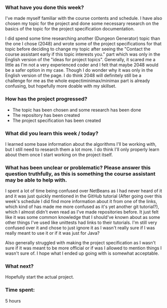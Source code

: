 ### What have you done this week?
I've made myself familiar with the course contents and schedule. I have also chosen my topic for the project and done some necessary research on the basics of the topic for the project specification documentation.

I did spend some time researching another (Dungeon Generator) topic than the one I chose (2048) and wrote some of the project specifications for that topic before deciding to change my topic after seeing the "Contact the course assistant early if this topic interests you." part which was only in the English version of the "ideas for project topics". 
Generally, it scared me a little as I'm not a very experienced coder and I felt that maybe 2048 would be a safer option in my case.
Though I do wonder why it was only in the English version of the page.
I do think 2048 will definitely still be a challenge for me as the whole expectiminimax/minimax part is already confusing, but hopefully more doable with my skillset.
### How has the project progressed?
- The topic has been chosen and some research has been done
- The repository has been created
- The project specification has been created
### What did you learn this week / today?
I learned some base information about the algorithms I'll be working with, but I still need to research them a lot more.
I do think I'll only properly learn about them once I start working on the project itself.
### What has been unclear or problematic? Please answer this question truthfully, as this is something the course assistant may be able to help with.
I spent a lot of time being confused over NetBeans as I had never heard of it and it was just quickly mentioned in the GitHub tutorial (After going over this week's schedule I did find more information about it from one of the links, which kind of has made me more confused as it's yet another git tutorial?), which I almost didn't even read as I've made repositories before. 
It just felt like it was some common knowledge that I should've known about as some other things I've used like unittests had links to their tutorials. I'm still very confused over it and chose to just ignore it as I wasn't really sure if I was really meant to use it or if it was just for Java?

Also generally struggled with making the project specification as I wasn't sure if it was meant to be more official or if was I allowed to mention things I wasn't sure of. 
I hope what I ended up going with is somewhat acceptable.
### What next?
Hopefully start the actual project.

### Time spent: 
5 hours
